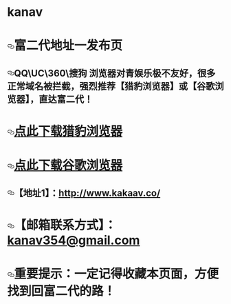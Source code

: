 # kanav
<div class="markdown-body">
          <h1>
<a id="user-content-青娱乐地址一发布页" class="anchor" href="#%E5%AF%8C%E4%BA%8C%E4%BB%A3%E5%9C%B0%E5%9D%80%E4%B8%80%E5%8F%91%E5%B8%83%E9%A1%B5" aria-hidden="true"><svg class="octicon octicon-link" viewBox="0 0 16 16" version="1.1" width="16" height="16" aria-hidden="true"><path fill-rule="evenodd" d="M4 9h1v1H4c-1.5 0-3-1.69-3-3.5S2.55 3 4 3h4c1.45 0 3 1.69 3 3.5 0 1.41-.91 2.72-2 3.25V8.59c.58-.45 1-1.27 1-2.09C10 5.22 8.98 4 8 4H4c-.98 0-2 1.22-2 2.5S3 9 4 9zm9-3h-1v1h1c1 0 2 1.22 2 2.5S13.98 12 13 12H9c-.98 0-2-1.22-2-2.5 0-.83.42-1.64 1-2.09V6.25c-1.09.53-2 1.84-2 3.25C6 11.31 7.55 13 9 13h4c1.45 0 3-1.69 3-3.5S14.5 6 13 6z"></path></svg></a>富二代地址一发布页</h1>
<h2>
<a id="user-content-qquc360搜狗-浏览器对青娱乐极不友好很多正常域名被拦截强烈推荐猎豹浏览器或谷歌浏览器直达青娱乐" class="anchor" href="#qquc360%E6%90%9C%E7%8B%97-%E6%B5%8F%E8%A7%88%E5%99%A8%E5%AF%B9%E5%AF%8C%E4%BA%8C%E4%BB%A3%E6%9E%81%E4%B8%8D%E5%8F%8B%E5%A5%BD%E5%BE%88%E5%A4%9A%E6%AD%A3%E5%B8%B8%E5%9F%9F%E5%90%8D%E8%A2%AB%E6%8B%A6%E6%88%AA%E5%BC%BA%E7%83%88%E6%8E%A8%E8%8D%90%E7%8C%8E%E8%B1%B9%E6%B5%8F%E8%A7%88%E5%99%A8%E6%88%96%E8%B0%B7%E6%AD%8C%E6%B5%8F%E8%A7%88%E5%99%A8%E7%9B%B4%E8%BE%BE%E5%AF%8C%E4%BA%8C%E4%BB%A3" aria-hidden="true"><svg class="octicon octicon-link" viewBox="0 0 16 16" version="1.1" width="16" height="16" aria-hidden="true"><path fill-rule="evenodd" d="M4 9h1v1H4c-1.5 0-3-1.69-3-3.5S2.55 3 4 3h4c1.45 0 3 1.69 3 3.5 0 1.41-.91 2.72-2 3.25V8.59c.58-.45 1-1.27 1-2.09C10 5.22 8.98 4 8 4H4c-.98 0-2 1.22-2 2.5S3 9 4 9zm9-3h-1v1h1c1 0 2 1.22 2 2.5S13.98 12 13 12H9c-.98 0-2-1.22-2-2.5 0-.83.42-1.64 1-2.09V6.25c-1.09.53-2 1.84-2 3.25C6 11.31 7.55 13 9 13h4c1.45 0 3-1.69 3-3.5S14.5 6 13 6z"></path></svg></a>QQ\UC\360\搜狗 浏览器对青娱乐极不友好，很多正常域名被拦截，强烈推荐【猎豹浏览器】或【谷歌浏览器】，直达富二代！</h2>
<h1>
<a id="user-content-点此下载猎豹浏览器" class="anchor" href="#%E7%82%B9%E6%AD%A4%E4%B8%8B%E8%BD%BD%E7%8C%8E%E8%B1%B9%E6%B5%8F%E8%A7%88%E5%99%A8" aria-hidden="true"><svg class="octicon octicon-link" viewBox="0 0 16 16" version="1.1" width="16" height="16" aria-hidden="true"><path fill-rule="evenodd" d="M4 9h1v1H4c-1.5 0-3-1.69-3-3.5S2.55 3 4 3h4c1.45 0 3 1.69 3 3.5 0 1.41-.91 2.72-2 3.25V8.59c.58-.45 1-1.27 1-2.09C10 5.22 8.98 4 8 4H4c-.98 0-2 1.22-2 2.5S3 9 4 9zm9-3h-1v1h1c1 0 2 1.22 2 2.5S13.98 12 13 12H9c-.98 0-2-1.22-2-2.5 0-.83.42-1.64 1-2.09V6.25c-1.09.53-2 1.84-2 3.25C6 11.31 7.55 13 9 13h4c1.45 0 3-1.69 3-3.5S14.5 6 13 6z"></path></svg></a><a href="http://dl.liebao.cn/kb/KSbrowser_home_201804101.exe" rel="nofollow">点此下载猎豹浏览器</a>
</h1>
<h1>
<a id="user-content-点此下载谷歌浏览器" class="anchor" href="#%E7%82%B9%E6%AD%A4%E4%B8%8B%E8%BD%BD%E8%B0%B7%E6%AD%8C%E6%B5%8F%E8%A7%88%E5%99%A8" aria-hidden="true"><svg class="octicon octicon-link" viewBox="0 0 16 16" version="1.1" width="16" height="16" aria-hidden="true"><path fill-rule="evenodd" d="M4 9h1v1H4c-1.5 0-3-1.69-3-3.5S2.55 3 4 3h4c1.45 0 3 1.69 3 3.5 0 1.41-.91 2.72-2 3.25V8.59c.58-.45 1-1.27 1-2.09C10 5.22 8.98 4 8 4H4c-.98 0-2 1.22-2 2.5S3 9 4 9zm9-3h-1v1h1c1 0 2 1.22 2 2.5S13.98 12 13 12H9c-.98 0-2-1.22-2-2.5 0-.83.42-1.64 1-2.09V6.25c-1.09.53-2 1.84-2 3.25C6 11.31 7.55 13 9 13h4c1.45 0 3-1.69 3-3.5S14.5 6 13 6z"></path></svg></a><a href="https://www.google.cn/chrome/" rel="nofollow">点此下载谷歌浏览器</a>
</h1>
<h2>
<a id="user-content-地址1http://www.kakaav.co" class="anchor" href="#%E5%9C%B0%E5%9D%801http://www.kakaav.co" aria-hidden="true"><svg class="octicon octicon-link" viewBox="0 0 16 16" version="1.1" width="16" height="16" aria-hidden="true"><path fill-rule="evenodd" d="M4 9h1v1H4c-1.5 0-3-1.69-3-3.5S2.55 3 4 3h4c1.45 0 3 1.69 3 3.5 0 1.41-.91 2.72-2 3.25V8.59c.58-.45 1-1.27 1-2.09C10 5.22 8.98 4 8 4H4c-.98 0-2 1.22-2 2.5S3 9 4 9zm9-3h-1v1h1c1 0 2 1.22 2 2.5S13.98 12 13 12H9c-.98 0-2-1.22-2-2.5 0-.83.42-1.64 1-2.09V6.25c-1.09.53-2 1.84-2 3.25C6 11.31 7.55 13 9 13h4c1.45 0 3-1.69 3-3.5S14.5 6 13 6z"></path></svg></a>【地址1】：<a href="http://www.kakaav.co" rel="nofollow">http://www.kakaav.co/</a>
</h2>

<h1>
<a id="user-content-邮箱联系方式f2dtpcomgmailcom" class="anchor" href="#%E9%82%AE%E7%AE%B1%E8%81%94%E7%B3%BB%E6%96%B9%E5%BC%8Ff2dtpcomgmailcom" aria-hidden="true"><svg class="octicon octicon-link" viewBox="0 0 16 16" version="1.1" width="16" height="16" aria-hidden="true"><path fill-rule="evenodd" d="M4 9h1v1H4c-1.5 0-3-1.69-3-3.5S2.55 3 4 3h4c1.45 0 3 1.69 3 3.5 0 1.41-.91 2.72-2 3.25V8.59c.58-.45 1-1.27 1-2.09C10 5.22 8.98 4 8 4H4c-.98 0-2 1.22-2 2.5S3 9 4 9zm9-3h-1v1h1c1 0 2 1.22 2 2.5S13.98 12 13 12H9c-.98 0-2-1.22-2-2.5 0-.83.42-1.64 1-2.09V6.25c-1.09.53-2 1.84-2 3.25C6 11.31 7.55 13 9 13h4c1.45 0 3-1.69 3-3.5S14.5 6 13 6z"></path></svg></a>【邮箱联系方式】：<a href="mailto:kanav354@gmail.com">kanav354@gmail.com</a>
</h1>
<h1>
<a id="user-content-重要提示一定记得收藏本页面方便找到回青娱乐的路" class="anchor" href="#%E9%87%8D%E8%A6%81%E6%8F%90%E7%A4%BA%E4%B8%80%E5%AE%9A%E8%AE%B0%E5%BE%97%E6%94%B6%E8%97%8F%E6%9C%AC%E9%A1%B5%E9%9D%A2%E6%96%B9%E4%BE%BF%E6%89%BE%E5%88%B0%E5%9B%9E%E5%AF%8C%E4%BA%8C%E4%BB%A3%E7%9A%84%E8%B7%AF" aria-hidden="true"><svg class="octicon octicon-link" viewBox="0 0 16 16" version="1.1" width="16" height="16" aria-hidden="true"><path fill-rule="evenodd" d="M4 9h1v1H4c-1.5 0-3-1.69-3-3.5S2.55 3 4 3h4c1.45 0 3 1.69 3 3.5 0 1.41-.91 2.72-2 3.25V8.59c.58-.45 1-1.27 1-2.09C10 5.22 8.98 4 8 4H4c-.98 0-2 1.22-2 2.5S3 9 4 9zm9-3h-1v1h1c1 0 2 1.22 2 2.5S13.98 12 13 12H9c-.98 0-2-1.22-2-2.5 0-.83.42-1.64 1-2.09V6.25c-1.09.53-2 1.84-2 3.25C6 11.31 7.55 13 9 13h4c1.45 0 3-1.69 3-3.5S14.5 6 13 6z"></path></svg></a>重要提示：一定记得收藏本页面，方便找到回富二代的路！</h1>

